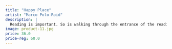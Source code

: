 ```yaml
---
title: "Happy Place"
artist: "Marco Polo-Roid"
description: |
  Reading is important. So is walking through the entrance of the reading room. So is stopping to snap a photo beforehand.
image: product-11.jpg
price: 36.0
price-reg: 60.0
---
```

